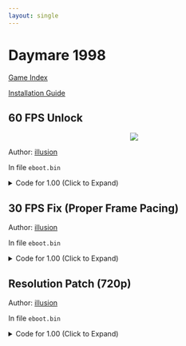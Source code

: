 ```yaml
---
layout: single
---
```


# Daymare 1998

[Game Index](/patch/#ps4)

[Installation Guide](/install-instructions/)

## 60 FPS Unlock

<p align="center">
<img src="https://storage.googleapis.com/assets-illusion0001/images/patches/preview/Daymare1998/Daymare_FPS_Preview.png">
</p>

Author: [illusion](https://twitter.com/illusion0002)

In file `eboot.bin`

<details>
<summary>Code for 1.00 (Click to Expand)</summary>

{% highlight yml %}
- game: "Daymare 1998"
  app_ver: "01.00"
  patch_ver: "1.0"
  name: "60 FPS Unlock"
  author: "illusion"
  note:
  arch: generic_orbis
  enabled: False # Todo: move this to a separate file
  patch_list:
        - [ bytes, 0x258C177, "75" ]
        # Skips: bSmoothFrameRate
        # This patch disables all of it, see preview image for significant improvemnt.
{% endhighlight %}

</details>

## 30 FPS Fix (Proper Frame Pacing)

Author: [illusion](https://twitter.com/illusion0002)

In file `eboot.bin`

<details>
<summary>Code for 1.00 (Click to Expand)</summary>

{% highlight yml %}
- game: "Daymare 1998"
  app_ver: "01.00"
  patch_ver: "1.0"
  name: "60 FPS Unlock"
  author: "illusion"
  note:
  arch: generic_orbis
  enabled: False # Todo: move this to a separate file
  patch_list:
0x258C177 75

0xE85D82 67 E8 0F FB 6E 01 90 90

0x2575897 41 C7 04 8E 02 00 00 00 41 8B 1C 8E C5 EB 2A C3 C3
{% endhighlight %}

</details>

## Resolution Patch (720p)

Author: [illusion](https://twitter.com/illusion0002)

In file `eboot.bin`

<details>
<summary>Code for 1.00 (Click to Expand)</summary>

{% highlight yml %}
- game: "Daymare 1998"
  app_ver: "01.00"
  patch_ver: "1.0"
  name: "Resolution Patch (720p)"
  author: "illusion"
  note:
  arch: generic_orbis
  enabled: False # Todo: move this to a separate file
  patch_list:
        - [ bytes, 0x1E95945, "E8 30 FF 6D 00" ]
        - [ bytes, 0x1E9607A, "48 E8 08 F8 6D 00" ]
        - [ bytes, 0x2575870, "48 E9 95 44 22 FE 47 ED E3 70 C7 41 04 55 55 85 41 C5 FA 10 61 04 EB 0E 41 C7 04 8E 00 00 86 42 C4 C1 7A 10 04 8E C3" ]
        # 80% seems stable enough, maybe it's not needed
        # 00 00 86 42 # 67.0f
        # 55 55 85 41 # 16.67f
{% endhighlight %}

</details>
